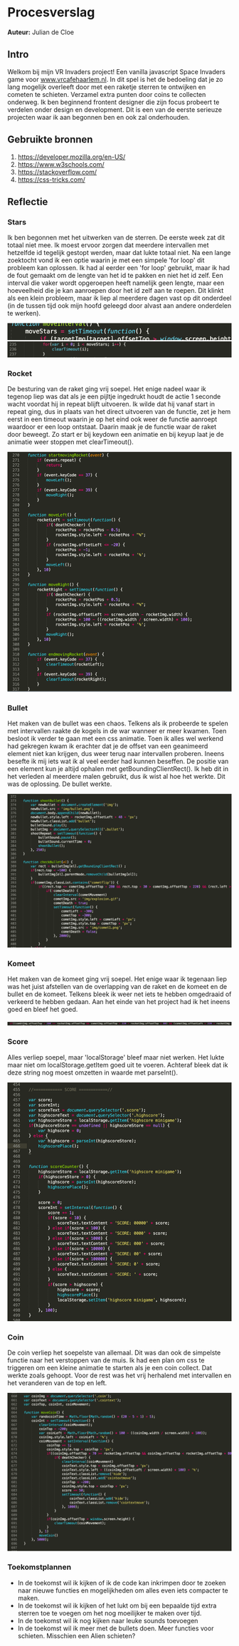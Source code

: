 # Procesverslag
**Auteur:** Julian de Cloe

## Intro
Welkom bij mijn VR Invaders project! Een vanilla javascript Space Invaders game voor www.vrcafehaarlem.nl. In dit spel is het de bedoeling dat je zo lang mogelijk overleeft door met een raketje sterren te ontwijken en cometen te schieten. Verzamel extra punten door coins te collecten onderweg. Ik ben beginnend frontent designer die zijn focus probeert te verdelen onder design en development. Dit is een van de eerste serieuze projecten waar ik aan begonnen ben en ook zal onderhouden. 

## Gebruikte bronnen
1. https://developer.mozilla.org/en-US/
2. https://www.w3schools.com/
3. https://stackoverflow.com/
4. https://css-tricks.com/


## Reflectie

### Stars

Ik ben begonnen met het uitwerken van de sterren. De eerste week zat dit totaal niet mee. Ik moest ervoor zorgen dat meerdere intervallen met hetzelfde id tegelijk gestopt werden, maar dat lukte totaal niet. Na een lange zoektocht vond ik een optie waarin je met een simpele 'for loop' dit probleem kan oplossen. Ik had al eerder een 'for loop' gebruikt, maar ik had de fout gemaakt om de lengte van het id te pakken en niet het id zelf. Een interval die vaker wordt opgeroepen heeft namelijk geen lengte, maar een hoeveelheid die je kan aanroepen door het id zelf aan te roepen. Dit klinkt als een klein probleem, maar ik liep al meerdere dagen vast op dit onderdeel (in de tussen tijd ook mijn hoofd geleegd door alvast aan andere onderdelen te werken). 

![](img/read-stars.png)
![](img/read-stars2.png)


### Rocket

De besturing van de raket ging vrij soepel. Het enige nadeel waar ik tegenop liep was dat als je een pijltje ingedrukt houdt de actie 1 seconde wacht voordat hij in repeat blijft uitvoeren. Ik wilde dat hij vanaf start in repeat ging, dus in plaats van het direct uitvoeren van de functie, zet je hem eerst in een timeout waarin je op het eind ook weer de functie aanroept waardoor er een loop ontstaat. Daarin maak je de functie waar de raket door beweegt. Zo start er bij keydown een animatie en bij keyup laat je de animatie weer stoppen met clearTimeout().

![](img/read-rocket.png)


### Bullet

Het maken van de bullet was een chaos. Telkens als ik probeerde te spelen met intervallen raakte de kogels in de war wanneer er meer kwamen. Toen besloot ik verder te gaan met een css animatie. Toen ik alles wel werkend had gekregen kwam ik erachter dat je de offset van een geanimeerd element niet kan krijgen, dus weer terug naar intervallen proberen. Ineens besefte ik mij iets wat ik al veel eerder had kunnen beseffen. De positie van een element kun je altijd ophalen met getBoundingClientRect(). Ik heb dit in het verleden al meerdere malen gebruikt, dus ik wist al hoe het werkte. Dit was de oplossing. De bullet werkte. 

![](img/read-bullet.png)


### Komeet

Het maken van de komeet ging vrij soepel. Het enige waar ik tegenaan liep was het juist afstellen van de overlapping van de raket en de komeet en de bullet en de komeet. Telkens bleek ik weer net iets te hebben omgedraaid of verkeerd te hebben gedaan. Aan het einde van het project had ik het ineens goed en bleef het goed.

![](img/read-comet.png)


### Score

Alles verliep soepel, maar 'localStorage' bleef maar niet werken. Het lukte maar niet om localStorage.getItem goed uit te voeren. Achteraf bleek dat ik deze string nog moest omzetten in waarde met parseInt().

![](img/read-score.png)


### Coin

De coin verliep het soepelste van allemaal. Dit was dan ook de simpelste functie naar het verstoppen van de muis. Ik had een plan om css te triggeren om een kleine animatie te starten als je een coin collect. Dat werkte zoals gehoopt. Voor de rest was het vrij herhalend met intervallen en het veranderen van de top en left.

![](img/read-coin.png)


### Toekomstplannen

- In de toekomst wil ik kijken of ik de code kan inkrimpen door te zoeken naar nieuwe functies en mogelijkheden om alles even iets compacter te maken.
- In de toekomst wil ik kijken of het lukt om bij een bepaalde tijd extra sterren toe te voegen om het nog moeilijker te maken over tijd.
- In de toekomst wil ik nog kijken naar leuke sounds toevoegen
- In de toekomst wil ik meer met de bullets doen. Meer functies voor schieten. Misschien een Alien schieten?



